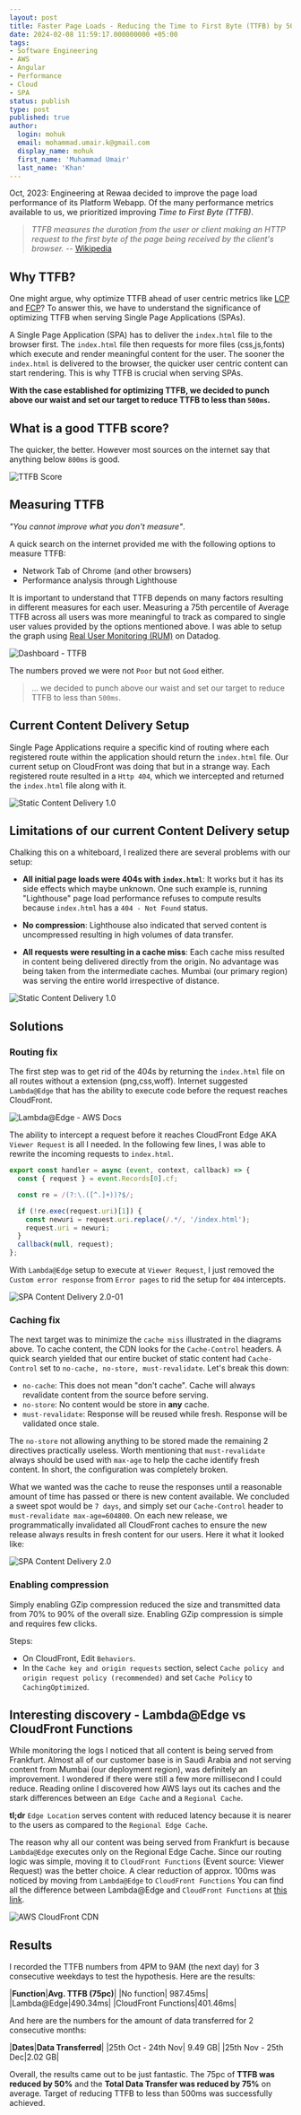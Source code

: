 ```yaml
---
layout: post
title: Faster Page Loads - Reducing the Time to First Byte (TTFB) by 50%
date: 2024-02-08 11:59:17.000000000 +05:00
tags:
- Software Engineering
- AWS
- Angular
- Performance
- Cloud
- SPA
status: publish
type: post
published: true
author:
  login: mohuk
  email: mohammad.umair.k@gmail.com
  display_name: mohuk
  first_name: 'Muhammad Umair'
  last_name: 'Khan'
---
```

Oct, 2023: Engineering at Rewaa decided to improve the page load performance of its Platform Webapp. Of the many performance metrics available to us, we prioritized improving *Time to First Byte (TTFB)*. 

> *TTFB measures the duration from the user or client making an HTTP request to the first byte of the page being received by the client's browser.* -- [Wikipedia](https://en.wikipedia.org/wiki/Time_to_first_byte#) 

## Why TTFB?
One might argue, why optimize TTFB ahead of user centric metrics like [LCP](https://web.dev/articles/lcp) and [FCP](https://web.dev/articles/fcp)? To answer this, we have to understand the significance of optimizing TTFB when serving Single Page Applications (SPAs).

A Single Page Application (SPA) has to deliver the `index.html` file to the browser first. The `index.html` file then requests for more files (css,js,fonts) which execute and render meaningful content for the user. The sooner the `index.html` is delivered to the browser, the quicker user centric content can start rendering. This is why TTFB is crucial when serving SPAs.

**With the case established for optimizing TTFB, we decided to punch above our waist and set our target to reduce TTFB to less than `500ms`.**

## What is a good TTFB score?
The quicker, the better. However most sources on the internet say that anything below `800ms` is good.

![TTFB Score](/assets/img/2024-02-08-img-01.png)

## Measuring TTFB

*"You cannot improve what you don't measure"*.

A quick search on the internet provided me with the following options to measure TTFB:
- Network Tab of Chrome (and other browsers)
- Performance analysis through Lighthouse

It is important to understand that TTFB depends on many factors resulting in different measures for each user. Measuring a 75th percentile of Average TTFB across all users was more meaningful to track as compared to single user values provided by the options mentioned above. I was able to setup the graph using [Real User Monitoring (RUM)](https://docs.datadoghq.com/real_user_monitoring/) on Datadog.

![Dashboard - TTFB](/assets/img/2024-02-08-img-03.png)

The numbers proved we were not `Poor` but not `Good` either.

> ... we decided to punch above our waist and set our target to reduce TTFB to less than `500ms`.

## Current Content Delivery Setup
Single Page Applications require a specific kind of routing where each registered route within the application should return the `index.html` file. Our current setup on CloudFront was doing that but in a strange way. Each registered route resulted in a `Http 404`, which we intercepted and returned the `index.html` file along with it.

![Static Content Delivery 1.0](/assets/img/2024-02-08-img-04.png)

## Limitations of our current Content Delivery setup

Chalking this on a whiteboard, I realized there are several problems with our setup:

- **All initial page loads were 404s with `index.html`**: It works but it has its side effects which maybe unknown. One such example is, running "Lighthouse" page load performance refuses to compute results because `index.html` has a `404 - Not Found` status.

- **No compression**: Lighthouse also indicated that served content is uncompressed resulting in high volumes of data transfer.

- **All requests were resulting in a cache miss**: Each cache miss resulted in content being delivered directly from the origin. No advantage was being taken from the intermediate caches. Mumbai (our primary region) was serving the entire world irrespective of distance.

![Static Content Delivery 1.0](/assets/img/2024-02-08-img-05.png)

## Solutions

### Routing fix
The first step was to get rid of the 404s by returning the `index.html` file on all routes without a extension (png,css,woff). Internet suggested `Lambda@Edge` that has the ability to execute code before the request reaches CloudFront. 

![Lambda@Edge - AWS Docs](/assets/img/2024-02-08-img-06.png)

The ability to intercept a request before it reaches CloudFront Edge AKA `Viewer Request` is all I needed. In the following few lines, I was able to rewrite the incoming requests to `index.html`.

```javascript
export const handler = async (event, context, callback) => {
  const { request } = event.Records[0].cf;

  const re = /(?:\.([^.]+))?$/;

  if (!re.exec(request.uri)[1]) {
    const newuri = request.uri.replace(/.*/, '/index.html');
    request.uri = newuri;
  }
  callback(null, request);
};
```

With `Lambda@Edge` setup to execute at `Viewer Request`, I just removed the `Custom error response` from `Error pages` to rid the setup for `404` intercepts.

![SPA Content Delivery 2.0-01](/assets/img/2024-02-08-img-07.png)

### Caching fix
The next target was to minimize the `cache miss` illustrated in the diagrams above. To cache content, the CDN looks for the `Cache-Control` headers. A quick search yielded that our entire bucket of static content had `Cache-Control` set to `no-cache, no-store, must-revalidate`. Let's break this down:
- `no-cache`: This does not mean "don't cache". Cache will always revalidate content from the source before serving.
- `no-store`: No content would be store in **any** cache.
- `must-revalidate`: Response will be reused while fresh. Response will be validated once stale.

The `no-store` not allowing anything to be stored made the remaining 2 directives practically useless. Worth mentioning that `must-revalidate` always should be used with `max-age` to help the cache identify fresh content. In short, the configuration was completely broken. 

What we wanted was the cache to reuse the responses until a reasonable amount of time has passed or there is new content available. We concluded a sweet spot would be `7 days`, and simply set our `Cache-Control` header to `must-revalidate max-age=604800`. On each new release, we programmatically invalidated all CloudFront caches to ensure the new release always results in fresh content for our users. Here it what it looked like:

![SPA Content Delivery 2.0](/assets/img/2024-02-08-img-08.png)

### Enabling compression
Simply enabling GZip compression reduced the size and transmitted data from 70% to 90% of the overall size. Enabling GZip compression is simple and requires few clicks.

Steps:
- On CloudFront, Edit `Behaviors`. 
- In the `Cache key and origin requests` section, select `Cache policy and origin request policy (recommended)` and set `Cache Policy` to `CachingOptimized`.

## Interesting discovery - Lambda@Edge vs CloudFront Functions
While monitoring the logs I noticed that all content is being served from Frankfurt. Almost all of our customer base is in Saudi Arabia and not serving content from Mumbai (our deployment region), was definitely an improvement. I wondered if there were still a few more millisecond I could reduce. Reading online I discovered how AWS lays out its caches and the stark differences between an `Edge Cache` and a `Regional Cache`.

**tl;dr** `Edge Location` serves content with reduced latency because it is nearer to the users as compared to the `Regional Edge Cache`.

The reason why all our content was being served from Frankfurt is because `Lambda@Edge` executes only on the Regional Edge Cache. Since our routing logic was simple, moving it to `CloudFront Functions` (Event source: Viewer Request) was the better choice. A clear reduction of approx. 100ms was noticed by moving from `Lambda@Edge` to `CloudFront Functions` You can find all the difference between Lambda@Edge and `CloudFront Functions` at [this link](https://docs.aws.amazon.com/AmazonCloudFront/latest/DeveloperGuide/edge-functions-choosing.html).

![AWS CloudFront CDN](/assets/img/2024-02-08-img-09.png)

## Results
I recorded the TTFB numbers from 4PM to 9AM (the next day) for 3 consecutive weekdays to test the hypothesis. Here are the results:

|**Function**|**Avg. TTFB (75pc)**|
|No function| 987.45ms|
|Lambda@Edge|490.34ms|
|CloudFront Functions|401.46ms|

And here are the numbers for the amount of data transferred for 2 consecutive months:

|**Dates**|**Data Transferred**|
|25th Oct - 24th Nov| 9.49 GB|
|25th Nov - 25th Dec|2.02 GB|

Overall, the results came out to be just fantastic. The 75pc of **TTFB was reduced by 50%** and the **Total Data Transfer was reduced by 75%** on average. Target of reducing TTFB to less than 500ms was successfully achieved.